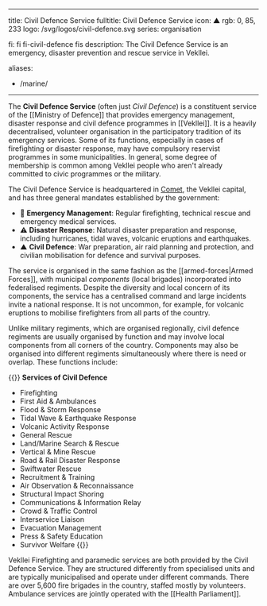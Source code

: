   ---
title: Civil Defence Service
fulltitle: Civil Defence Service
icon: ▲
rgb: 0, 85, 233
logo: /svg/logos/civil-defence.svg
series: organisation

fi: fi fi-civil-defence fis
description: The Civil Defence Service is an emergency, disaster prevention and rescue service in Vekllei.



aliases:
- /marine/
---
The <span class="fi fi-civil-defence fis"></span> **Civil Defence Service** (often just *Civil Defence*) is a constituent service of the [[Ministry of Defence]] that provides emergency management, disaster response and civil defence programmes in [[Vekllei]]. It is a heavily decentralised, volunteer organisation in the participatory tradition of its emergency services. Some of its functions, especially in cases of firefighting or disaster response, may have compulsory reservist programmes in some municipalities. In general, some degree of membership is common among Vekllei people who aren't already committed to civic programmes or the military.

The Civil Defence Service is headquartered in [Comet](/comet/), the Vekllei capital, and has three general mandates established by the government:

* <span class="navicon">🚨</span> **Emergency Management**: Regular firefighting, technical rescue and emergency medical services.
* <span class="navicon">⚠️</span> **Disaster Response**: Natural disaster preparation and response, including hurricanes, tidal waves, volcanic eruptions and earthquakes.
* <span class="navicon">▲</span> **Civil Defence**: War preparation, air raid planning and protection, and civilian mobilisation for defence and survival purposes.

The service is organised in the same fashion as the [[armed-forces|Armed Forces]], with municipal *components* (local brigades) incorporated into federalised regiments. Despite the diversity and local concern of its components, the service has a centralised command and large incidents invite a national response. It is not uncommon, for example, for volcanic eruptions to mobilise firefighters from all parts of the country.

Unlike military regiments, which are organised regionally, civil defence regiments are usually organised by function and may involve local components from all corners of the country. Components may also be organised into different regiments simultaneously where there is need or overlap. These functions include:

{{<note table>}}
**Services of Civil Defence**

* Firefighting
* First Aid & Ambulances
* Flood & Storm Response
* Tidal Wave & Earthquake Response
* Volcanic Activity Response
* General Rescue
* Land/Marine Search & Rescue
* Vertical & Mine Rescue
* Road & Rail Disaster Response
* Swiftwater Rescue
* Recruitment & Training
* Air Observation & Reconnaissance
* Structural Impact Shoring
* Communications & Information Relay
* Crowd & Traffic Control
* Interservice Liaison
* Evacuation Management
* Press & Safety Education
* Survivor Welfare
{{</note>}}

Vekllei Firefighting and paramedic services are both provided by the Civil Defence Service. They are structured differently from specialised units and are typically municipalised and operate under different commands. There are over 5,600 fire brigades in the country, staffed mostly by volunteers. Ambulance services are jointly operated with the [[Health Parliament]].
